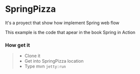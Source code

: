 # SpringPizza

It's a proyect that show how implement Spring web flow

This example is the code that apear in the book Spring in Action

### How get it
> * Clone it 
> * Get into SpringPizza location
> * Type mvn `jetty:run`
